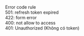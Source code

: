 Error code rule <br>
501: refresh token expired <br>
422: form error <br>
400: not allow to access <br>
401: Unauthorized (Không có token) <br>
